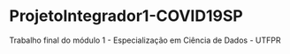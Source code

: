 # ProjetoIntegrador1-COVID19SP
Trabalho final do módulo 1 - Especialização em Ciência de Dados - UTFPR
